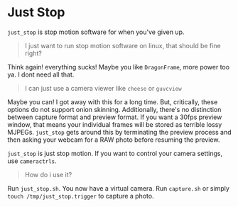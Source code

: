 # Just Stop

`just_stop` is stop motion software for when you've given up.

> I just want to run stop motion software on linux, that should be fine right?

Think again! everything sucks! Maybe you like `DragonFrame`, more power too ya.
I dont need all that.

> I can just use a camera viewer like `cheese` or `guvcview`

Maybe you can! I got away with this for a long time. But, critically, these options do not support onion skinning.
Additionally, there's no distinction between capture format and preview format.
If you want a 30fps preview window, that means your individual frames will be stored as terrible lossy MJPEGs.
`just_stop` gets around this by terminating the preview process and then asking your webcam for a RAW photo before resuming the preview.

`just_stop` is just stop motion.
If you want to control your camera settings, use `cameractrls`.

> How do i use it?

Run `just_stop.sh`. You now have a virtual camera.
Run `capture.sh` or simply `touch /tmp/just_stop.trigger` to capture a photo.
